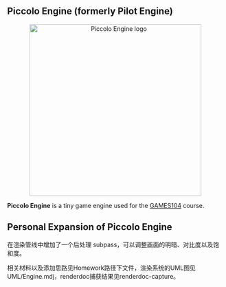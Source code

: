 ## Piccolo Engine (formerly Pilot Engine)

<p align="center">
  <a href="https://games104.boomingtech.com">
    <img src="engine/source/editor/resource/PiccoloEngine.png" width="400" alt="Piccolo Engine logo">
  </a>
</p>

**Piccolo Engine** is a tiny game engine used for the [GAMES104](https://games104.boomingtech.com) course.

## Personal Expansion of Piccolo Engine

在渲染管线中增加了一个后处理 subpass，可以调整画面的明暗、对比度以及饱和度。

相关材料以及添加思路见Homework路径下文件，渲染系统的UML图见UML/Engine.mdj，renderdoc捕获结果见renderdoc-capture。

